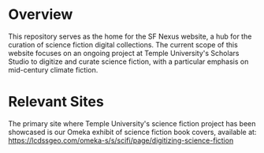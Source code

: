 # Overview

This repository serves as the home for the SF Nexus website, a hub for the curation of science fiction digital collections. The current scope of this website focuses on an ongoing project at Temple University's Scholars Studio to digitize and curate science fiction, with a particular emphasis on mid-century climate fiction.

# Relevant Sites

The primary site where Temple University's science fiction project has been showcased is our Omeka exhibit of science fiction book covers, available at: https://lcdssgeo.com/omeka-s/s/scifi/page/digitizing-science-fiction
